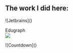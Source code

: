## The work I did here:

<p> ![Jetbrains]() </p>
<p> Edugraph<br><img src="https://github.com/TithiB-del/Designs/assets/76741863/415f05e6-ad3a-4d10-8ede-f7dd9fed305f"> </p>
<p> ![Countdown]() </p>

